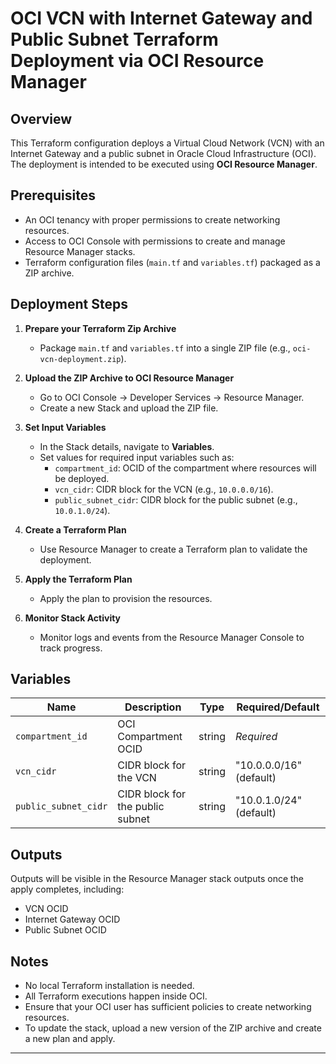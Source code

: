 # OCI VCN with Internet Gateway and Public Subnet Terraform Deployment via OCI Resource Manager

## Overview
This Terraform configuration deploys a Virtual Cloud Network (VCN) with an Internet Gateway and a public subnet in Oracle Cloud Infrastructure (OCI). The deployment is intended to be executed using **OCI Resource Manager**.

## Prerequisites
- An OCI tenancy with proper permissions to create networking resources.
- Access to OCI Console with permissions to create and manage Resource Manager stacks.
- Terraform configuration files (`main.tf` and `variables.tf`) packaged as a ZIP archive.

## Deployment Steps

1. **Prepare your Terraform Zip Archive**
   - Package `main.tf` and `variables.tf` into a single ZIP file (e.g., `oci-vcn-deployment.zip`).

2. **Upload the ZIP Archive to OCI Resource Manager**
   - Go to OCI Console → Developer Services → Resource Manager.
   - Create a new Stack and upload the ZIP file.

3. **Set Input Variables**
   - In the Stack details, navigate to **Variables**.
   - Set values for required input variables such as:
     - `compartment_id`: OCID of the compartment where resources will be deployed.
     - `vcn_cidr`: CIDR block for the VCN (e.g., `10.0.0.0/16`).
     - `public_subnet_cidr`: CIDR block for the public subnet (e.g., `10.0.1.0/24`).

4. **Create a Terraform Plan**
   - Use Resource Manager to create a Terraform plan to validate the deployment.

5. **Apply the Terraform Plan**
   - Apply the plan to provision the resources.

6. **Monitor Stack Activity**
   - Monitor logs and events from the Resource Manager Console to track progress.

## Variables

| Name               | Description                       | Type   | Required/Default      |
|--------------------|---------------------------------|--------|----------------------|
| `compartment_id`    | OCI Compartment OCID             | string | *Required*           |
| `vcn_cidr`          | CIDR block for the VCN           | string | "10.0.0.0/16" (default) |
| `public_subnet_cidr`| CIDR block for the public subnet | string | "10.0.1.0/24" (default) |

## Outputs

Outputs will be visible in the Resource Manager stack outputs once the apply completes, including:

- VCN OCID
- Internet Gateway OCID
- Public Subnet OCID

## Notes

- No local Terraform installation is needed.
- All Terraform executions happen inside OCI.
- Ensure that your OCI user has sufficient policies to create networking resources.
- To update the stack, upload a new version of the ZIP archive and create a new plan and apply.

---

